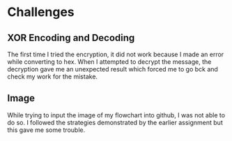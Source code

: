<h1>Challenges</h1>
<h2>XOR Encoding and Decoding</h2>

The first time I tried the encryption, it did not work because I made an error while converting to hex. When I attempted to decrypt the message, the decryption gave me an unexpected result which forced me to go bck and check my work for the mistake.

<h2>Image</h2>
While trying to input the image of my flowchart into github, I was not able to do so. I followed the strategies demonstrated by the earlier assignment but this gave me some trouble.
